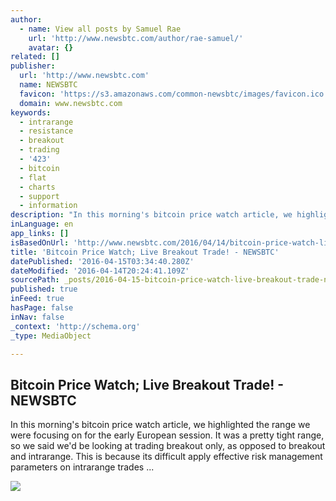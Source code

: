 ```yaml
---
author:
  - name: View all posts by Samuel Rae
    url: 'http://www.newsbtc.com/author/rae-samuel/'
    avatar: {}
related: []
publisher:
  url: 'http://www.newsbtc.com'
  name: NEWSBTC
  favicon: 'https://s3.amazonaws.com/common-newsbtc/images/favicon.ico'
  domain: www.newsbtc.com
keywords:
  - intrarange
  - resistance
  - breakout
  - trading
  - '423'
  - bitcoin
  - flat
  - charts
  - support
  - information
description: "In this morning's bitcoin price watch article, we highlighted the range we were focusing on for the early European session. It was a pretty tight range, so we said we'd be looking at trading breakout only, as opposed to breakout and intrarange. This is because its difficult apply effective risk management parameters on intrarange trades ..."
inLanguage: en
app_links: []
isBasedOnUrl: 'http://www.newsbtc.com/2016/04/14/bitcoin-price-watch-live-breakout-trade/'
title: 'Bitcoin Price Watch; Live Breakout Trade! - NEWSBTC'
datePublished: '2016-04-15T03:34:40.280Z'
dateModified: '2016-04-14T20:24:41.109Z'
sourcePath: _posts/2016-04-15-bitcoin-price-watch-live-breakout-trade-newsbtc.md
published: true
inFeed: true
hasPage: false
inNav: false
_context: 'http://schema.org'
_type: MediaObject

---
```

<article style=""><h1>Bitcoin Price Watch; Live Breakout Trade! - NEWSBTC</h1><p>In this morning's bitcoin price watch article, we highlighted the range we were focusing on for the early European session. It was a pretty tight range, so we said we'd be looking at trading breakout only, as opposed to breakout and intrarange. This is because its difficult apply effective risk management parameters on intrarange trades ...</p><img src="http://s3.amazonaws.com/main-newsbtc-images/2016/04/14144530/Screen-Shot-2016-04-14-at-15.42.25.png" /></article>